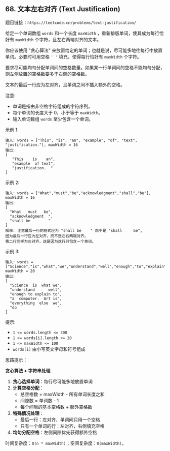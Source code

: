 ## 68. 文本左右对齐 (Text Justification)

题目链接：`https://leetcode.cn/problems/text-justification/`

给定一个单词数组 `words` 和一个长度 `maxWidth` ，重新排版单词，使其成为每行恰好有 `maxWidth` 个字符，且左右两端对齐的文本。

你应该使用 "贪心算法" 来放置给定的单词；也就是说，尽可能多地往每行中放置单词。必要时可用空格 `' '` 填充，使得每行恰好有 `maxWidth` 个字符。

要求尽可能均匀分配单词间的空格数量。如果某一行单词间的空格不能均匀分配，则左侧放置的空格数要多于右侧的空格数。

文本的最后一行应为左对齐，且单词之间不插入额外的空格。

注意:

- 单词是指由非空格字符组成的字符序列。
- 每个单词的长度大于 0，小于等于 `maxWidth`。
- 输入单词数组 `words` 至少包含一个单词。

示例 1:

```
输入: words = ["This", "is", "an", "example", "of", "text", "justification."], maxWidth = 16
输出:
[
   "This    is    an",
   "example  of text",
   "justification.  "
]
```

示例 2:

```
输入: words = ["What","must","be","acknowledgment","shall","be"], maxWidth = 16
输出:
[
  "What   must   be",
  "acknowledgment  ",
  "shall be        "
]
解释: 注意最后一行的格式应为 "shall be    " 而不是 "shall     be",
因为最后一行应为左对齐，而不是左右两端对齐。
第二行同样为左对齐，这是因为这行只包含一个单词。
```

示例 3:

```
输入: words = ["Science","is","what","we","understand","well","enough","to","explain","to","a","computer.","Art","is","everything","else","we","do"], maxWidth = 20
输出:
[
  "Science  is  what we",
  "understand      well",
  "enough to explain to",
  "a  computer.  Art is",
  "everything  else  we",
  "do                  "
]
```

提示:

- `1 <= words.length <= 300`
- `1 <= words[i].length <= 20`
- `1 <= maxWidth <= 100`
- `words[i]` 由小写英文字母和符号组成

思路提示：

**贪心算法 + 字符串处理**
1. **贪心选择单词**：每行尽可能多地放置单词
2. **计算空格分配**：
   - 总空格数 = maxWidth - 所有单词长度之和
   - 间隙数 = 单词数 - 1
   - 每个间隙的基本空格数 + 额外空格数
3. **特殊情况处理**：
   - 最后一行：左对齐，单词间只用一个空格
   - 只有一个单词的行：左对齐，右侧填充空格
4. **均匀分配空格**：左侧间隙优先获得额外空格

时间复杂度：`O(n * maxWidth)`；空间复杂度：`O(maxWidth)`。
